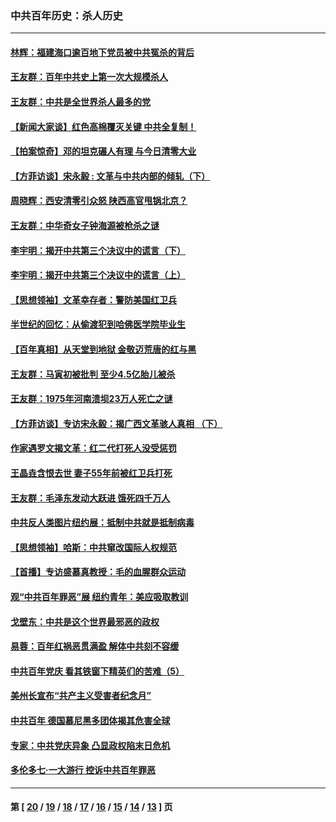 ### 中共百年历史：杀人历史
---
#### [林辉：福建海口逾百地下党员被中共冤杀的背后](../../pages/nf1176106/n13878946.md?02150430) 
#### [王友群：百年中共史上第一次大规模杀人](../../pages/nf1176106/n13863785.md?02150430) 
#### [王友群：中共是全世界杀人最多的党](../../pages/nf1176106/n13860689.md?02150430) 
#### [【新闻大家谈】红色高棉覆灭关键 中共全复制！](../../pages/nf1176106/n13850222.md?02150430) 
#### [【拍案惊奇】邓的坦克碾人有理 与今日清零大业](../../pages/nf1176106/n13729574.md?02150430) 
#### [【方菲访谈】宋永毅 : 文革与中共内部的倾轧（下）](../../pages/nf1176106/n13486836.md?02150430) 
#### [周晓辉：西安清零引众怒 陕西高官甩锅北京？](../../pages/nf1176106/n13484627.md?02150430) 
#### [王友群：中华奇女子钟海源被枪杀之谜](../../pages/nf1176106/n13430555.md?02150430) 
#### [李宇明：揭开中共第三个决议中的谎言（下）](../../pages/nf1176106/n13389389.md?02150430) 
#### [李宇明：揭开中共第三个决议中的谎言（上）](../../pages/nf1176106/n13388697.md?02150430) 
#### [【思想领袖】文革幸存者：警防美国红卫兵](../../pages/nf1176106/n13339289.md?02150430) 
#### [半世纪的回忆：从偷渡犯到哈佛医学院毕业生](../../pages/nf1176106/n13345328.md?02150430) 
#### [【百年真相】从天堂到地狱 金敬迈荒唐的红与黑](../../pages/nf1176106/n13336995.md?02150430) 
#### [王友群：马寅初被批判 至少4.5亿胎儿被杀](../../pages/nf1176106/n13260313.md?02150430) 
#### [王友群：1975年河南溃坝23万人死亡之谜](../../pages/nf1176106/n13231576.md?02150430) 
#### [【方菲访谈】专访宋永毅：揭广西文革骇人真相 （下）](../../pages/nf1176106/n13209074.md?02150430) 
#### [作家遇罗文揭文革：红二代打死人没受惩罚](../../pages/nf1176106/n13205254.md?02150430) 
#### [王晶垚含恨去世 妻子55年前被红卫兵打死](../../pages/nf1176106/n13203590.md?02150430) 
#### [王友群：毛泽东发动大跃进 饿死四千万人](../../pages/nf1176106/n13177158.md?02150430) 
#### [中共反人类图片纽约展：抵制中共就是抵制病毒](../../pages/nf1176106/n13115371.md?02150430) 
#### [【思想领袖】哈斯：中共窜改国际人权规范](../../pages/nf1176106/n13053647.md?02150430) 
#### [【首播】专访盛慕真教授：毛的血腥群众运动](../../pages/nf1176106/n13091782.md?02150430) 
#### [观“中共百年罪恶”展 纽约青年：美应吸取教训](../../pages/nf1176106/n13085246.md?02150430) 
#### [戈壁东：中共是这个世界最邪恶的政权](../../pages/nf1176106/n13085641.md?02150430) 
#### [易蓉：百年红祸恶贯满盈 解体中共刻不容缓](../../pages/nf1176106/n13084455.md?02150430) 
#### [中共百年党庆 看其铁窗下精英们的苦难（5）](../../pages/nf1176106/n13076766.md?02150430) 
#### [美州长宣布“共产主义受害者纪念月”](../../pages/nf1176106/n13074024.md?02150430) 
#### [中共百年 德国慕尼黑多团体揭其危害全球](../../pages/nf1176106/n13068873.md?02150430) 
#### [专家：中共党庆异象 凸显政权陷末日危机](../../pages/nf1176106/n13067084.md?02150430) 
#### [多伦多七·一大游行 控诉中共百年罪恶](../../pages/nf1176106/n13062043.md?02150430) 

---
#### 第 [ [20](./20.md?02150430) / [19](./19.md?02150430) / [18](./18.md?02150430) / [17](./17.md?02150430) / [16](./16.md?02150430) / [15](./15.md?02150430) / [14](./14.md?02150430) / [13](./13.md?02150430) ] 页
